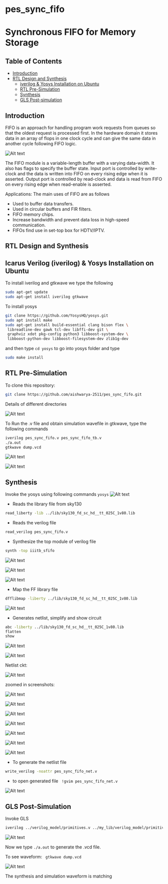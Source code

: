 # pes_sync_fifo
# Synchronous FIFO for Memory Storage 




## Table of Contents
* [Introduction](https://github.com/aishwarya-2511/pes_sync_fifo/edit/main/README.md#introduction)
* [RTL Design and Synthesis](https://github.com/aishwarya-2511/pes_sync_fifo/edit/main/README.md#rtl-design-and-synthesis)
    * [iverilog & Yosys Installation on Ubuntu](https://github.com/aishwarya-2511/pes_sync_fifo/edit/main/README.md#icarus-verilog-iverilog--yosys-installation-on-ubuntu)
    * [RTL Pre-Simulation](https://github.com/aishwarya-2511/pes_sync_fifo/edit/main/README.md#rtl-pre-simulation)
    * [Synthesis](https://github.com/aishwarya-2511/pes_sync_fifo/edit/main/README.md#synthesis)
    * [GLS Post-simulation](https://github.com/aishwarya-2511/pes_sync_fifo/edit/main/README.md#gls-post-simulation)
## Introduction

FIFO is an approach for handling program work requests from queues so that the oldest request is processed first. In the hardware domain it stores data in an array of flops in one clock cycle and can give the same data in another cycle following FIFO logic.

![Alt text](https://github.com/aishwarya-2511/pes_sync_fifo/blob/main/screenshots/Screenshot%202023-10-18%20182330.png)

The FIFO module is a variable-length buffer with a varying data-width. It also has flags to specify the buffer state. Input port is controlled by write-clock and the data is written into FIFO on every rising edge when it is asserted. Output port is controlled by read-clock and data is read from FIFO on every rising edge when read-enable is asserted.

Applications:
The main uses of FIFO are as follows

* Used to buffer data transfers.
* Used in circular buffers and FIR filters.
* FIFO memory chips.
* Increase bandwidth and prevent data loss in high-speed communication.
* FIFOs find use in set-top box for HDTV/IPTV.

## RTL Design and Synthesis
## Icarus Verilog (iverilog) & Yosys Installation on Ubuntu

To install iverilog and gtkwave we type the following
```bash
sudo apt-get update
sudo apt-get install iverilog gtkwave
```
To install yosys
```bash
git clone https://github.com/YosysHQ/yosys.git
sudo apt install make
sudo apt-get install build-essential clang bison flex \
 libreadline-dev gawk tcl-dev libffi-dev git \
 graphviz xdot pkg-config python3 libboost-system-dev \
 libboost-python-dev libboost-filesystem-dev zlib1g-dev
```
and then type ```cd yosys``` to go into yosys folder and type 
```bash
sudo make install
```


## RTL Pre-Simulation

To clone this repository:
```bash
git clone https://github.com/aishwarya-2511/pes_sync_fifo.git
```
Details of different directories

![Alt text](https://github.com/aishwarya-2511/pes_sync_fifo/blob/main/screenshots/Screenshot%202023-10-18%20182018.png)


To Run the .v file and obtain simulation wavefile in gtkwave, type the following commands
```bash
iverilog pes_sync_fifo.v pes_sync_fifo_tb.v
./a.out
gtkwave dump.vcd
```
![Alt text](https://github.com/aishwarya-2511/pes_sync_fifo/blob/main/screenshots/Screenshot%202023-10-18%20125425.png)

![Alt text](https://github.com/aishwarya-2511/pes_sync_fifo/blob/main/screenshots/Screenshot%202023-10-18%20125343.png)




## Synthesis
Invoke the yosys using following commands
```yosys```
![Alt text](https://github.com/aishwarya-2511/pes_sync_fifo/blob/main/screenshots/Screenshot%202023-10-18%20125711.png)

* Reads the library file from sky130
```bash
read_liberty -lib ../lib/sky130_fd_sc_hd__tt_025C_1v80.lib
```

* Reads the verilog file
```bash
read_verilog pes_sync_fifo.v
```
* Synthesize the top module of verilog file
```bash
synth -top iiitb_sfifo
```
![Alt text](https://github.com/aishwarya-2511/pes_sync_fifo/blob/main/screenshots/Screenshot%202023-10-18%20175147.png)

![Alt text](https://github.com/aishwarya-2511/pes_sync_fifo/blob/main/screenshots/Screenshot%202023-10-18%20175200.png)

![Alt text](https://github.com/aishwarya-2511/pes_sync_fifo/blob/main/screenshots/Screenshot%202023-10-18%20175206.png)

* Map the FF library file
```bash
dfflibmap -liberty ../lib/sky130_fd_sc_hd__tt_025C_1v80.lib
```
![Alt text](https://github.com/aishwarya-2511/pes_sync_fifo/blob/main/screenshots/Screenshot%202023-10-18%20175314.png)

* Generates netlist, simplify and show circuit
```bash
abc -liberty ../lib/sky130_fd_sc_hd__tt_025C_1v80.lib
flatten
show
```
![Alt text](https://github.com/aishwarya-2511/pes_sync_fifo/blob/main/screenshots/Screenshot%202023-10-18%20175329.png)

![Alt text](https://github.com/aishwarya-2511/pes_sync_fifo/blob/main/screenshots/Screenshot%202023-10-18%20175335.png)

Netlist ckt:

![Alt text](https://github.com/aishwarya-2511/pes_sync_fifo/blob/main/screenshots/Screenshot%202023-10-18%20181002.png)

zoomed in screenshots:

![Alt text](https://github.com/aishwarya-2511/pes_sync_fifo/blob/main/screenshots/Screenshot%202023-10-18%20180106.png)

![Alt text](https://github.com/aishwarya-2511/pes_sync_fifo/blob/main/screenshots/Screenshot%202023-10-18%20180114.png)

![Alt text](https://github.com/aishwarya-2511/pes_sync_fifo/blob/main/screenshots/Screenshot%202023-10-18%20180122.png)

![Alt text](https://github.com/aishwarya-2511/pes_sync_fifo/blob/main/screenshots/Screenshot%202023-10-18%20180131.png)

![Alt text](https://github.com/aishwarya-2511/pes_sync_fifo/blob/main/screenshots/Screenshot%202023-10-18%20180139.png)

![Alt text](https://github.com/aishwarya-2511/pes_sync_fifo/blob/main/screenshots/Screenshot%202023-10-18%20180146.png)

![Alt text](https://github.com/aishwarya-2511/pes_sync_fifo/blob/main/screenshots/Screenshot%202023-10-18%20180207.png)


* To generate the netlist file
```bash
write_verilog -noattr pes_sync_fifo_net.v
```
* to open generated file
``` !gvim pes_sync_fifo_net.v```

![Alt text](https://github.com/aishwarya-2511/pes_sync_fifo/blob/main/screenshots/Screenshot%202023-10-18%20180526.png)




## GLS Post-Simulation
Invoke GLS
```bash
iverilog ../verilog_model/primitives.v ../my_lib/verilog_model/primitives.v ../my_lib/verilog_model/sky130_fd_sc_hd.v pes_sync_fifo.v pes_sync_fifo_tb.v
```
![Alt text](https://github.com/aishwarya-2511/pes_sync_fifo/blob/main/screenshots/Screenshot%202023-10-18%20193847.png)

Now we type ```./a.out``` to generate the .vcd file.

To see waveform:
``` gtkwave dump.vcd```

![Alt text](https://github.com/aishwarya-2511/pes_sync_fifo/blob/main/screenshots/Screenshot%202023-10-18%20182001.png)

The synthesis and simulation waveform is matching
